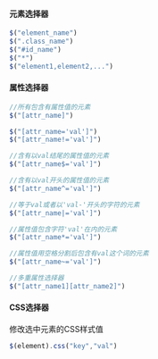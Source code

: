 #### 元素选择器

```javascript
$("element_name")
$(".class_name")
$("#id_name")
$("*")
$("element1,element2,...")
```

#### 属性选择器

```javascript
//所有包含有属性值的元素
$("[attr_name]")

$("[attr_name='val']")
$("[attr_name!='val']")

//含有以val结尾的属性值的元素
$("[attr_name$='val']")

//含有以val开头的属性值的元素
$("[attr_name^='val']")

//等于val或者以'val-'开头的字符的元素
$("[attr_name|='val']")

//属性值包含字符'val'在内的元素
$("[attr_name*='val']")

//属性值用空格分割后包含有val这个词的元素
$("[attr_name~='val']")

//多重属性选择器
$("[attr_name1][attr_name2]")
```

#### CSS选择器

修改选中元素的CSS样式值

```javascript
$(element).css("key","val")
```

